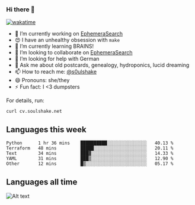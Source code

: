 ### Hi there 👋

[![wakatime](https://wakatime.com/badge/user/08339702-a231-40c4-8838-d449bd2ff951.svg)](https://wakatime.com/@08339702-a231-40c4-8838-d449bd2ff951)

<!--
**soulshake/soulshake** is a ✨ _special_ ✨ repository because its `README.md` (this file) appears on your GitHub profile.

Here are some ideas to get you started:

- 🔭 I’m currently working on ...
- 🌱 I’m currently learning ...
- 👯 I’m looking to collaborate on ...
- 🤔 I’m looking for help with ...
- 💬 Ask me about ...
- 📫 How to reach me: ...
- 😄 Pronouns: ...
- ⚡ Fun fact: ...
-->


- 🔭 I’m currently working on [EphemeraSearch](https://www.ephemerasearch.com/)
- 😍 I have an unhealthy obsession with `make`
- 🌱 I’m currently learning BRAINS!
- 👯 I’m looking to collaborate on [EphemeraSearch](https://www.ephemerasearch.com/)
- 🤔 I’m looking for help with German
- 💬 Ask me about old postcards, genealogy, hydroponics, lucid dreaming
- 📫 How to reach me: [@s0ulshake](https://twitter.com/soulshake)
- 😄 Pronouns: she/they
- ⚡ Fun fact: I <3 dumpsters

For details, run:

```
curl cv.soulshake.net
```

## Languages this week

<!--START_SECTION:waka-->
```text
Python      1 hr 36 mins    ██████████░░░░░░░░░░░░░░░   40.13 % 
Terraform   48 mins         █████░░░░░░░░░░░░░░░░░░░░   20.11 % 
Text        34 mins         ███▓░░░░░░░░░░░░░░░░░░░░░   14.33 % 
YAML        31 mins         ███▒░░░░░░░░░░░░░░░░░░░░░   12.90 % 
Other       12 mins         █▒░░░░░░░░░░░░░░░░░░░░░░░   05.17 % 
```
<!--END_SECTION:waka-->

## Languages all time
![Alt text](https://wakatime.com/share/@aj/6aa10b67-a5e9-4fb1-acaf-8692f4385172.svg)
